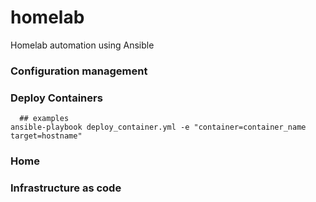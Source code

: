 # homelab

Homelab automation using Ansible

### Configuration management


### Deploy Containers

```console
  ## examples
ansible-playbook deploy_container.yml -e "container=container_name target=hostname"
```

### Home



### Infrastructure as code
